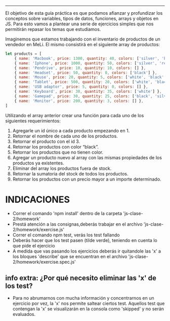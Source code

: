 *******************************************************************************************************
El objetivo de esta guía práctica es que podamos afianzar y profundizar los conceptos sobre variables, 
tipos de datos, funciones, arrays y objetos en JS. Para esto vamos a plantear una serie de ejercicios 
simples que nos permitirán repasar los temas que estudiamos. 



Imaginemos que estamos trabajando con el inventario de productos de un vendedor en MeLi.
El mismo consistirá en el siguiente array de productos:

```js
let products = [
    { name: 'Macbook', price: 1300, quantity: 40, colors: ['silver', 'black', 'white'] },
    { name: 'Iphone', price: 1000, quantity: 50, colors: ['silver', 'red', 'white'] },
    { name: 'Pendrive', price: 10, quantity: 10, colors: [] },
    { name: 'Headset', price: 50, quantity: 0, colors: ['black'] },
    { name: 'Mouse', price: 20, quantity: 5, colors: ['white', 'black', 'blue'] },
    { name: 'Tablet', price: 500, quantity: 20, colors: ['white', 'black'] },
    { name: 'USB adaptor', price: 5, quantity: 0, colors: [] },
    { name: 'Keyboard', price: 30, quantity: 35, colors: ['white'] },
    { name: 'Gamepad', price: 30, quantity: 25, colors: ['black', 'silver'] },
    { name: 'Monitor', price: 200, quantity: 3, colors: [] },
]
```

Utilizando el array anterior crear una función para cada uno de los siguientes requerimientos:

1. Agregarle un id único a cada producto empezando en 1.
2. Retornar el nombre de cada uno de los productos.
3. Retornar el producto con el id 3.
4. Retornar los productos con color “black”.
5. Retornar los productos que no tienen color.
6. Agregar un producto nuevo al array con las mismas propiedades de los productos ya existentes.
7. Eliminar del array los productos fuera de stock.
8. Retornar la sumatoria del stock de todos los productos.
9. Retornar los productos con un precio mayor a un importe determinado.


# INDICACIONES 
- Correr el comando 'npm install' dentro de la carpeta 'js-clase-2/homework'
- Prestá atención a las consignas,deberás trabajar en el archivo 'js-clase-2/homework/exercise.js'
- Correr el comando npm test, verás los test fallando
- Deberás hacer que los test pasen (tilde verde), teniendo en cuenta lo que pide el ejercicio
- A medida que vas pasando los ejercicios deberás ir quitandole las 'x' a los bloques 'describe' que se encuentran en el archivo 'js-clase-2/homework/exercise.spec.js'


## info extra: ¿Por qué necesito eliminar las 'x' de los test?
- Para no abrumarnos con mucha información y concentrarnos en un ejercicio por vez, la 'x' nos permite saltear ciertos test. Aquellos test que contengan la 'x' se visualizarán en la consola como 'skipped' y no serán evaluados.

